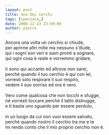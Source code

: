 ```yaml
---
layout: post
title: Uno Dei Cerchi
tags: [speciale,]
date: 2008-12-23 23:59:00
author: pietro
---
```

Ancora una volta un cerchio si chiude,<br/>per aprirne altri mille ma nessuno s'illude,<br/>qui i sogni son veri e siam pronti a sognare,<br/>qui ogni cosa è reale e vorremmo gridare,<br/><br/>ti sono qui accanto ed altrove non sarei,<br/>perché quando il tuo cerchio è qui con lei,<br/>vorresti solo respirare il suo respiro,<br/>vedere il suo sorriso ed ora è vero.<br/><br/>Vero come qualcosa che non tocchi e sfugge,<br/>né vorresti toccare perché il tatto distrugge,<br/>e ti basta uno sguardo per essere perduto,<br/><br/>in un luogo da cui non vuoi essere salvato,<br/>perché quando nostro il cerchio tra me e te<br/>mi rendo conto che il mio proprio cerchio non è.
